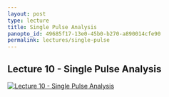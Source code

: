 ```yaml
--- 
layout: post
type: lecture
title: Single Pulse Analysis
panopto_id: 49685f17-13e0-45b0-b270-a890014cfe90
permalink: lectures/single-pulse
---
```


## Lecture 10 - Single Pulse Analysis
[![Lecture 10 - Single Pulse Analysis](https://uva.hosted.panopto.com/Panopto/Services/FrameGrabber.svc/FrameRedirect?objectId=49685f17-13e0-45b0-b270-a890014cfe90&mode=Delivery)](https://uva.hosted.panopto.com/Panopto/Pages/Viewer.aspx?id=49685f17-13e0-45b0-b270-a890014cfe90)

